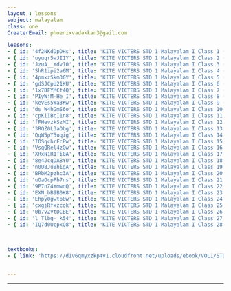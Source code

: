 ```yaml
--- 
layout : lessons 
subject: malayalam
class: one
CreaterEmail: phoenixvadakkan3@gail.com

lessons: 
- { id: '4f2NKdDpDHs', title: 'KITE VICTERS STD 1 Malayalam I Class 1 (First Bell-ഫസ്റ്റ് ബെല്‍)' }
- { id: 'uyuqr5wJI1Y', title: 'KITE VICTERS STD 1 Malayalam I Class 2 (First Bell-ഫസ്റ്റ് ബെല്‍)' }
- { id: 'JzuA__Ydv10', title: 'KITE VICTERS STD 1 Malayalam I Class 3 (First Bell-ഫസ്റ്റ് ബെല്‍)' }
- { id: 'ShR1ipi2a6M', title: 'KITE VICTERS STD 1 Malayalam I Class 4 (First Bell-ഫസ്റ്റ് ബെല്‍)' }
- { id: '4pmxzSkm30Y', title: 'KITE VICTERS STD 1 Malayalam I Class 5 (First Bell-ഫസ്റ്റ് ബെല്‍)' }
- { id: 'gdSJCpU21KU', title: 'KITE VICTERS STD 1 Malayalam I Class 6 (First Bell-ഫസ്റ്റ് ബെല്‍)' }
- { id: '1x7DFYMCf4Q', title: 'KITE VICTERS STD 1 Malayalam I Class 7 (First Bell-ഫസ്റ്റ് ബെല്‍)' }
- { id: 'PIyWjM-He_I', title: 'KITE VICTERS STD 1 Malayalam I Class 8 (First Bell-ഫസ്റ്റ് ബെല്‍)' }
- { id: 'keVEs5Wa3Kw', title: 'KITE VICTERS STD 1 Malayalam I Class 9 (First Bell-ഫസ്റ്റ് ബെല്‍)' }
- { id: 'ds_W4hGmS6o', title: 'KITE VICTERS STD 1 Malayalam I Class 10 (First Bell-ഫസ്റ്റ് ബെല്‍)' }
- { id: 'cpKiIBcI1n8', title: 'KITE VICTERS STD 1 Malayalam I Class 11 (First Bell-ഫസ്റ്റ് ബെല്‍)' }
- { id: 'fFHevzkSzMI', title: 'KITE VICTERS STD 1 Malayalam I Class 12 (First Bell-ഫസ്റ്റ് ബെല്‍)' }
- { id: '3RQZ0L3aObg', title: 'KITE VICTERS STD 1 Malayalam I Class 13 (First Bell-ഫസ്റ്റ് ബെല്‍)' }
- { id: 'QqW5pY5uqig', title: 'KITE VICTERS STD 1 Malayalam I Class 14 (First Bell-ഫസ്റ്റ് ബെല്‍)' }
- { id: 'IOSqchrFcPw', title: 'KITE VICTERS STD 1 Malayalam I Class 15 (First Bell-ഫസ്റ്റ് ബെല്‍)' }
- { id: 'VsqQRel4zGw', title: 'KITE VICTERS STD 1 Malayalam I Class 16 (First Bell-ഫസ്റ്റ് ബെല്‍)' }
- { id: 'XRxN1R1Ti0A', title: 'KITE VICTERS STD 1 Malayalam I Class 17 (First Bell-ഫസ്റ്റ് ബെല്‍)' }
- { id: '8e4JcqDA8YU', title: 'KITE VICTERS STD 1 Malayalam I Class 18 (First Bell-ഫസ്റ്റ് ബെല്‍)' }
- { id: 'n0UBJuBhigA', title: 'KITE VICTERS STD 1 Malayalam I Class 19 (First Bell-ഫസ്റ്റ് ബെല്‍)' }
- { id: 'BRbM2pzhc3A', title: 'KITE VICTERS STD 1 Malayalam I Class 20 (First Bell-ഫസ്റ്റ് ബെല്‍)' }
- { id: 'uOaOcpPb7ns', title: 'KITE VICTERS STD 1 Malayalam I Class 21 (First Bell-ഫസ്റ്റ് ബെല്‍)' }
- { id: '9P7nZ4YmwdQ', title: 'KITE VICTERS STD 1 Malayalam I Class 22 (First Bell-ഫസ്റ്റ് ബെല്‍)' }
- { id: 'EXN_bB9B0K8', title: 'KITE VICTERS STD 1 Malayalam I Class 23 (First Bell-ഫസ്റ്റ് ബെല്‍)' }
- { id: 'Ehpy0gwtp8w', title: 'KITE VICTERS STD 1 Malayalam I Class 24 (First Bell-ഫസ്റ്റ് ബെല്‍)' }
- { id: 'cxgjRfxzcok', title: 'KITE VICTERS STD 1 Malayalam I Class 25 (First Bell-ഫസ്റ്റ് ബെല്‍)' }
- { id: '0b7vZVtDCBE', title: 'KITE VICTERS STD 1 Malayalam I Class 26 (First Bell-ഫസ്റ്റ് ബെല്‍)' }
- { id: 'l_Tlbg-_k54', title: 'KITE VICTERS STD 1 Malayalam I Class 27 (First Bell-ഫസ്റ്റ് ബെല്‍)' }
- { id: 'IQ7d0UcpxQ8', title: 'KITE VICTERS STD 1 Malayalam I Class 28 (First Bell-ഫസ്റ്റ് ബെല്‍)' }



textbooks:
- { link: 'https://d1v6qmyxzkp4v1.cloudfront.net/uploads/ebook/VOL1/STD1/KeralapadavaliMal/KeralapadavaliMal.pdf', title: 'Malayalam Part -1' , medium: 'Malayalam' }


---
```


---
